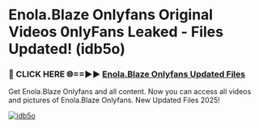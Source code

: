 # Enola.Blaze Onlyfans Original Videos 0nlyFans Leaked - Files Updated! (idb5o)

<h3>🔴 CLICK HERE 🌐==►► <a href="https://tinyurl.com/ehrbuxhb" rel="nofollow">Enola.Blaze Onlyfans Updated Files</a></h3>

Get Enola.Blaze Onlyfans and all content. Now you can access all videos and pictures of Enola.Blaze Onlyfans. New Updated Files 2025!

[![idb5o](https://i.imgur.com/lVYEuWS.gif)](https://tinyurl.com/ehrbuxhb)
